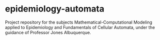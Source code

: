 # epidemiology-automata
Project repository for the subjects Mathematical-Computational Modeling applied to Epidemiology and Fundamentals of Cellular Automata, under the guidance of Professor Jones Albuquerque.
